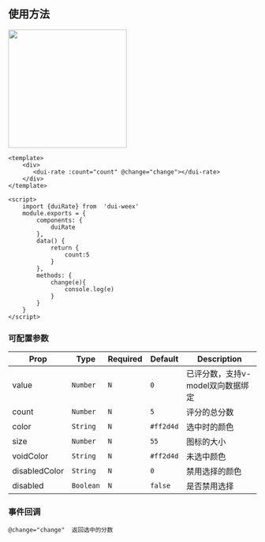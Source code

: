 
## 使用方法
<img  src="https://duxiangguo.github.io/dui-weex/zh-cn/image/dui-rate.gif" width="240"/>

```vue
<template>
    <div>
       <dui-rate :count="count" @change="change"></dui-rate>
    </div>
</template>

<script>
    import {duiRate} from  'dui-weex'
    module.exports = {
        components: {
            duiRate
        },
        data() {
            return {
                count:5
            }
        },
        methods: {
            change(e){
                console.log(e)
            }
        }
    }
</script>

```
### 可配置参数

| Prop | Type | Required | Default | Description |
|-------------|------------|--------|-----|-----|
| value| `Number` |`N`| `0` |已评分数，支持v-model双向数据绑定
| count | `Number` |`N`| `5` | 评分的总分数|
| color | `String` |`N`| `#ff2d4d` | 选中时的颜色|
| size | `Number` |`N`| `55` | 图标的大小|
| voidColor | `String` |`N`| `#ff2d4d` |未选中颜色|
|disabledColor | `String` |`N`| `0` | 禁用选择的颜色|
|disabled | `Boolean` |`N`| `false` | 是否禁用选择|

### 事件回调


```
@change="change"  返回选中的分数
```
